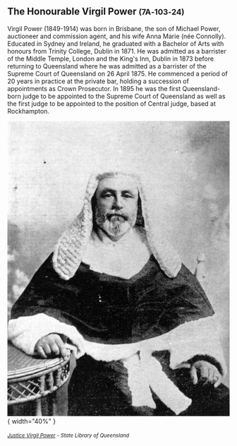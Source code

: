 ## The Honourable Virgil Power <small>(7A‑103‑24)</small>

Virgil Power (1849-1914) was born in Brisbane, the son of Michael Power, auctioneer and commission agent, and his wife Anna Marie (née Connolly).  Educated in Sydney and Ireland, he graduated with a Bachelor of Arts with honours from Trinity College, Dublin in 1871. He was admitted as a barrister of the Middle Temple, London and the King's Inn, Dublin in 1873 before returning to Queensland where he was admitted as a barrister of the Supreme Court of Queensland on 26 April 1875. He commenced a period of 20 years in practice at the private bar, holding a succession of appointments as Crown Prosecutor.  In 1895 he was the first Queensland-born judge to be appointed to the Supreme Court of Queensland as well as the first judge to be appointed to the position of Central judge, based at Rockhampton.

![Justice Virgil Power](../assets/virgil-power.jpg){ width="40%" }

*<small>[Justice Virgil Power](http://onesearch.slq.qld.gov.au/permalink/f/1upgmng/slq_alma21220314310002061) -  State Library of Queensland</small>*

